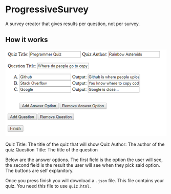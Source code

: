 # ProgressiveSurvey
A survey creator that gives results per question, not per survey.

## How it works

![compile.html screenshot](compile.png)

Quiz Title: The title of the quiz that will show
Quiz Author: The author of the quiz
Question Title: The title of the question

Below are the answer options. The first field is the option the user will see, the second field is the result the user will see when they pick said option.
The buttons are self explanitory.

Once you press finish you will download a `.json` file. This file contains your quiz. You need this file to use `quiz.html`.

